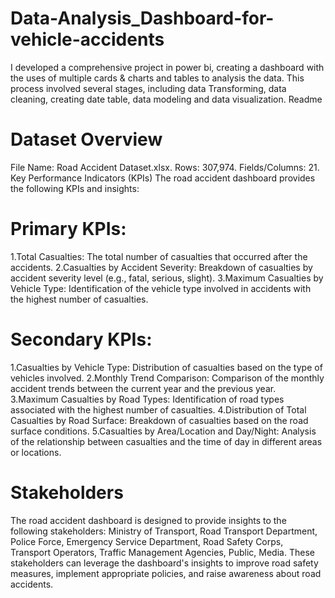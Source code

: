 # Data-Analysis_Dashboard-for-vehicle-accidents

I developed a comprehensive project in power bi, creating a dashboard with the uses of multiple cards &amp; charts  and tables to analysis the data. This process involved several stages, including data Transforming, data cleaning, creating date table,  data modeling and data visualization.
Readme

# Dataset Overview

File Name: Road Accident Dataset.xlsx.
Rows: 307,974.
Fields/Columns: 21.
Key Performance Indicators (KPIs)
The road accident dashboard provides the following KPIs and insights:

# Primary KPIs:

1.Total Casualties: The total number of casualties that occurred after the accidents.
2.Casualties by Accident Severity: Breakdown of casualties by accident severity level (e.g., fatal, serious, slight).
3.Maximum Casualties by Vehicle Type: Identification of the vehicle type involved in accidents with the highest number of casualties.

# Secondary KPIs:

1.Casualties by Vehicle Type: Distribution of casualties based on the type of vehicles involved.
2.Monthly Trend Comparison: Comparison of the monthly accident trends between the current year and the previous year.
3.Maximum Casualties by Road Types: Identification of road types associated with the highest number of casualties.
4.Distribution of Total Casualties by Road Surface: Breakdown of casualties based on the road surface conditions.
5.Casualties by Area/Location and Day/Night: Analysis of the relationship between casualties and the time of day in different areas or locations.

# Stakeholders

The road accident dashboard is designed to provide insights to the following stakeholders: Ministry of Transport, Road Transport Department, Police Force, Emergency Service Department, Road Safety Corps, Transport Operators, Traffic Management Agencies, Public, Media. These stakeholders can leverage the dashboard's insights to improve road safety measures, implement appropriate policies, and raise awareness about road accidents.




